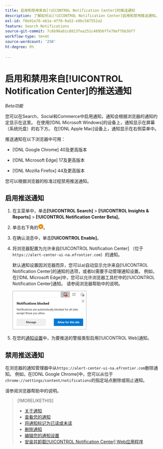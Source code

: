 ```yaml
---
title: 启用和禁用来自[!UICONTROL Notification Center]的推送通知
description: 了解如何从[!UICONTROL Notification Center]启用和禁用推送通知。
exl-id: f0e91e76-eb1e-4ff0-9a52-e9bc587552a2
feature: Search Notifications
source-git-commit: 7c6b98ab1c8813fea251c48956ffe78ef7bb3bf7
workflow-type: tm+mt
source-wordcount: '258'
ht-degree: 0%

---
```


# 启用和禁用来自[!UICONTROL Notification Center]的推送通知

*Beta功能*

您可以在Search、Social和Commerce中启用通知，通知会根据浏览器的通知约定显示在这里。 在使用[!DNL Microsoft Windows]的设备上，通知显示在屏幕（系统托盘）的右下方。 在[!DNL Apple Mac]设备上，通知显示在右侧菜单中。

推送通知在以下浏览器中可用：

* [!DNL Google Chrome] 40及更高版本

* [!DNL Microsoft Edge] 17及更高版本

* [!DNL Mozilla Firefox] 44及更高版本

您可以根据浏览器的标准过程禁用推送通知。

## 启用推送通知

1. 在主菜单中，单击&#x200B;**[!UICONTROL Search]** > **[!UICONTROL Insights & Reports]** > **[!UICONTROL Notification Center Beta]**。

2. 单击右下角的![启用推送通知](/help/search-social-commerce/assets/notifications-push.png "启用推送通知")。

3. 在确认消息中，单击&#x200B;**[!UICONTROL Enable]**。

4. 将浏览器配置为允许来自[!UICONTROL Notification Center] （位于`https://alert-center-ui-na.efrontier.com`）的通知。

   默认通知设置因浏览器而异，您可以a)自动显示允许来自[!UICONTROL Notification Center]的通知的选项，或者b)需要手动管理通知设置。 例如，在[!DNL Microsoft Edge]中，您可以允许浏览器工具栏中的[!UICONTROL Notification Center]通知。 请参阅浏览器帮助中的说明。

   ![在Microsoft Edge中管理通知设置的位置](/help/search-social-commerce/assets/notifications-blocked-dialog.png "在Microsoft Edge中管理通知设置的位置")

5. 在您的[通知设置](notification-edit.md)中，为要推送的警报类型启用[!UICONTROL Web]通知。

## 禁用推送通知

在浏览器的通知管理器中从`https://alert-center-ui-na.efrontier.com`删除通知。 例如，在[!DNL Google Chrome]中，您可以从位于`chrome://settings/content/notifications`的指定站点删除或阻止通知。

请参阅浏览器帮助中的说明。

>[!MORELIKETHIS]
>
>* [关于通知](/help/search-social-commerce/notifications/notification-about.md)
>* [查看您的通知](notification-view.md)
>* [将通知标记为已读或未读](notification-mark-read-unread.md)
>* [删除通知](notification-delete.md)
>* [编辑您的通知设置](notification-edit.md)
>* [安装并卸载[!UICONTROL Notification Center] Web应用程序](notification-app-install-uninstall.md)
